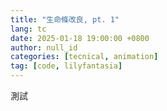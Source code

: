 ```yaml
---
title: "生命條改良, pt. 1"
lang: tc
date: 2025-01-18 19:00:00 +0800
author: null_id
categories: [tecnical, animation]
tag: [code, lilyfantasia]
---
```


測試